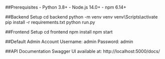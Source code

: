##Prerequisites
    - Python 3.8+
    - Node.js 14.0+
    - npm 6.14+

##Backend Setup
    cd backend
    python -m venv venv
    venv\Scripts\activate
    pip install -r requirements.txt
    python run.py

##Frontend Setup
    cd frontend
    npm install
    npm start

##Default Admin Account
    Username: admin
    Password: admin

##API Documentation
Swagger UI available at: http://localhost:5000/docs/